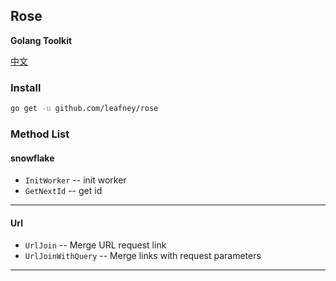 ## Rose

**Golang Toolkit**

[中文](README_cn.md)

### Install

```sh
go get -u github.com/leafney/rose
```

### Method List

#### snowflake

* `InitWorker` -- init worker
* `GetNextId` -- get id

---

#### Url

* `UrlJoin` -- Merge URL request link
* `UrlJoinWithQuery` -- Merge links with request parameters

---